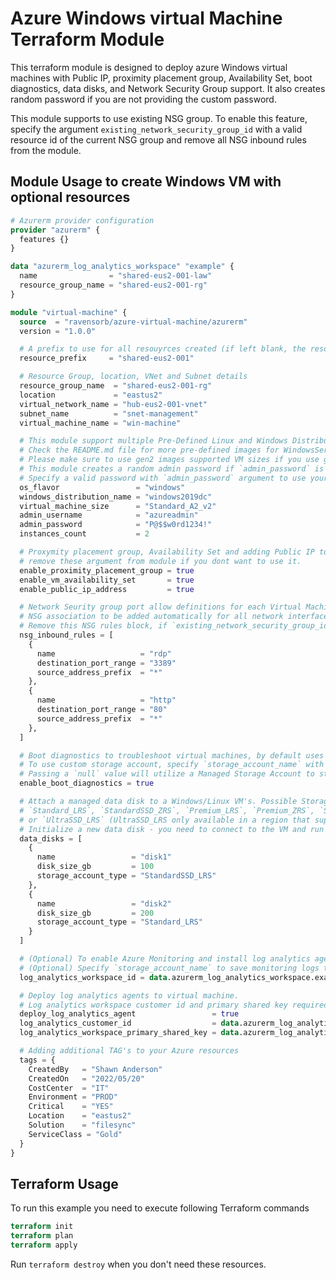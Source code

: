 # Azure Windows virtual Machine Terraform Module

This terraform module is designed to deploy azure Windows virtual machines with Public IP, proximity placement group, Availability Set, boot diagnostics, data disks, and Network Security Group support. It also creates random password if you are not providing the custom password.

This module supports to use existing NSG group. To enable this feature, specify the argument `existing_network_security_group_id` with a valid resource id of the current NSG group and remove all NSG inbound rules from the module.

## Module Usage to create Windows VM with optional resources

```terraform
# Azurerm provider configuration
provider "azurerm" {
  features {}
}

data "azurerm_log_analytics_workspace" "example" {
  name                = "shared-eus2-001-law"
  resource_group_name = "shared-eus2-001-rg"
}

module "virtual-machine" {
  source  = "ravensorb/azure-virtual-machine/azurerm"
  version = "1.0.0"

  # A prefix to use for all resouyrces created (if left blank, the resource group name will be used)
  resource_prefix     = "shared-eus2-001"

  # Resource Group, location, VNet and Subnet details
  resource_group_name  = "shared-eus2-001-rg"
  location             = "eastus2"
  virtual_network_name = "hub-eus2-001-vnet"
  subnet_name          = "snet-management"
  virtual_machine_name = "win-machine"

  # This module support multiple Pre-Defined Linux and Windows Distributions.
  # Check the README.md file for more pre-defined images for WindowsServer, MSSQLServer.
  # Please make sure to use gen2 images supported VM sizes if you use gen2 distributions
  # This module creates a random admin password if `admin_password` is not specified
  # Specify a valid password with `admin_password` argument to use your own password 
  os_flavor                 = "windows"
  windows_distribution_name = "windows2019dc"
  virtual_machine_size      = "Standard_A2_v2"
  admin_username            = "azureadmin"
  admin_password            = "P@$$w0rd1234!"
  instances_count           = 2

  # Proxymity placement group, Availability Set and adding Public IP to VM's are optional.
  # remove these argument from module if you dont want to use it.  
  enable_proximity_placement_group = true
  enable_vm_availability_set       = true
  enable_public_ip_address         = true

  # Network Seurity group port allow definitions for each Virtual Machine
  # NSG association to be added automatically for all network interfaces.
  # Remove this NSG rules block, if `existing_network_security_group_id` is specified
  nsg_inbound_rules = [
    {
      name                   = "rdp"
      destination_port_range = "3389"
      source_address_prefix  = "*"
    },
    {
      name                   = "http"
      destination_port_range = "80"
      source_address_prefix  = "*"
    },
  ]

  # Boot diagnostics to troubleshoot virtual machines, by default uses managed 
  # To use custom storage account, specify `storage_account_name` with a valid name
  # Passing a `null` value will utilize a Managed Storage Account to store Boot Diagnostics
  enable_boot_diagnostics = true

  # Attach a managed data disk to a Windows/Linux VM's. Possible Storage account type are: 
  # `Standard_LRS`, `StandardSSD_ZRS`, `Premium_LRS`, `Premium_ZRS`, `StandardSSD_LRS`
  # or `UltraSSD_LRS` (UltraSSD_LRS only available in a region that support availability zones)
  # Initialize a new data disk - you need to connect to the VM and run diskmanagemnet or fdisk
  data_disks = [
    {
      name                 = "disk1"
      disk_size_gb         = 100
      storage_account_type = "StandardSSD_LRS"
    },
    {
      name                 = "disk2"
      disk_size_gb         = 200
      storage_account_type = "Standard_LRS"
    }
  ]

  # (Optional) To enable Azure Monitoring and install log analytics agents
  # (Optional) Specify `storage_account_name` to save monitoring logs to storage.   
  log_analytics_workspace_id = data.azurerm_log_analytics_workspace.example.id

  # Deploy log analytics agents to virtual machine. 
  # Log analytics workspace customer id and primary shared key required.
  deploy_log_analytics_agent                 = true
  log_analytics_customer_id                  = data.azurerm_log_analytics_workspace.example.workspace_id
  log_analytics_workspace_primary_shared_key = data.azurerm_log_analytics_workspace.example.primary_shared_key

  # Adding additional TAG's to your Azure resources
  tags = {
    CreatedBy   = "Shawn Anderson"
    CreatedOn   = "2022/05/20"
    CostCenter  = "IT"
    Environment = "PROD"
    Critical    = "YES"
    Location    = "eastus2"
    Solution    = "filesync"
    ServiceClass = "Gold"
  }
}
```

## Terraform Usage

To run this example you need to execute following Terraform commands

```terraform
terraform init
terraform plan
terraform apply
```

Run `terraform destroy` when you don't need these resources.
